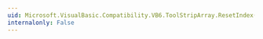 ```yaml
---
uid: Microsoft.VisualBasic.Compatibility.VB6.ToolStripArray.ResetIndex(System.Windows.Forms.ToolStrip)
internalonly: False
---
```

